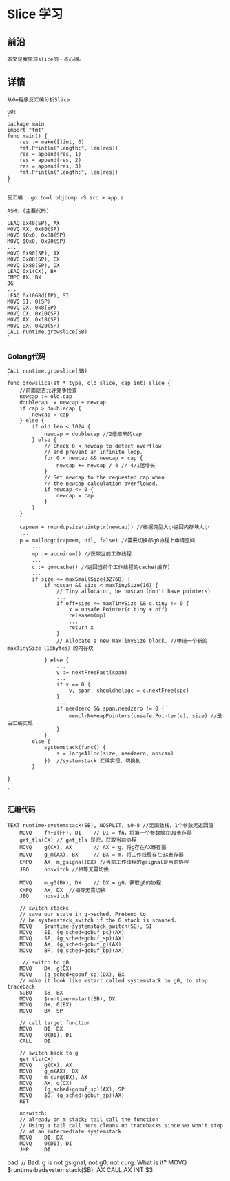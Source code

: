 # Slice 学习

## 前沿
	本文是我学习slice的一点心得。

## 详情
	从Go程序反汇编分析Slice

	GO:
	`
	package main
	import "fmt"
	func main() {
		res := make([]int, 0)
		fmt.Println("length:", len(res))
		res = append(res, 1)
		res = append(res, 2)
		res = append(res, 3)
		fmt.Println("length:", len(res))
	}	
	`

	反汇编： go tool objdump -S src > app.s

	ASM: (主要代码)
	`
	LEAQ 0x40(SP), AX
	MOVQ AX, 0x80(SP)
	MOVQ $0x0, 0x88(SP)
	MOVQ $0x0, 0x90(SP)
	...
	MOVQ 0x90(SP), AX
	MOVQ 0x88(SP), CX
	MOVQ 0x80(SP), DX
	LEAQ 0x1(CX), BX
	CMPQ AX, BX
	JG
	...
	LEAQ 0x1068d(IP), SI
	MOVQ SI, 0(SP)
	MOVQ DX, 0x8(SP)
	MOVQ CX, 0x10(SP)
	MOVQ AX, 0x18(SP)
	MOVQ BX, 0x20(SP)
	CALL runtime.growslice(SB)
	`	

### Golang代码
	CALL runtime.growslice(SB)
	`
	func growslice(et *_type, old slice, cap int) slice {
		//前面是否允许竞争检查
		newcap := old.cap
		doublecap := newcap + newcap
		if cap > doublecap {
			newcap = cap 
		} else {
			if old.len < 1024 {
				newcap = doublecap //2倍原来的cap
			} else {
				// Check 0 < newcap to detect overflow
				// and prevent an infinite loop.
				for 0 < newcap && newcap < cap {
					newcap += newcap / 4 // 4/1倍增长
				}
				// Set newcap to the requested cap when
				// the newcap calculation overflowed.
				if newcap <= 0 {
					newcap = cap
				}
			}
		}

		capmem = roundupsize(uintptr(newcap)) //根据类型大小返回内存块大小
		...
		p = mallocgc(capmem, nil, false) //需要切换都g0协程上申请空间
			...
			mp := acquirem() //获取当前工作线程
			...
			c := gomcache() //返回当前个工作线程的cache(缓存)
			...
			if size <= maxSmallSize(32768) {
				if noscan && size < maxTinySize(16) {
					// Tiny allocator, be noscan (don't have pointers)
					...
					if off+size <= maxTinySize && c.tiny != 0 {
						x = unsafe.Pointer(c.tiny + off)
						releasem(mp)
						...
						return x
					}
					// Allocate a new maxTinySize block. //申请一个新的maxTinySize（16bytes）的内存块
						
				} else {
					...
					v := nextFreeFast(span)
					...
					if v == 0 {
						v, span, shouldhelpgc = c.nextFree(spc)
					}
					...
					if needzero && span.needzero != 0 {
						memclrNoHeapPointers(unsafe.Pointer(v), size) //是由汇编实现
					}
				}
			else {
				systemstack(func() {
					s = largeAlloc(size, needzero, noscan)
				})	//systemstack 汇编实现，切换到
			}	

	}

	`

### 汇编代码
	TEXT runtime·systemstack(SB), NOSPLIT, $0-8	//无函数栈，1个参数无返回值
		MOVQ    fn+0(FP), DI    // DI = fn，将第一个参数放在DI寄存器
		get_tls(CX) // get_tls 是宏，获取当前协程
		MOVQ    g(CX), AX       // AX = g，将g存在AX寄存器
		MOVQ    g_m(AX), BX     // BX = m，将工作线程存在BX寄存器
		CMPQ    AX, m_gsignal(BX) //当前工作线程的gsignal是当前协程
		JEQ     noswitch //相等无需切换

		MOVQ    m_g0(BX), DX    // DX = g0，获取g0的协程
        CMPQ    AX, DX  //相等无需切换
        JEQ     noswitch

        // switch stacks
        // save our state in g->sched. Pretend to
        // be systemstack_switch if the G stack is scanned.
        MOVQ    $runtime·systemstack_switch(SB), SI
        MOVQ    SI, (g_sched+gobuf_pc)(AX)
        MOVQ    SP, (g_sched+gobuf_sp)(AX)
        MOVQ    AX, (g_sched+gobuf_g)(AX)
        MOVQ    BP, (g_sched+gobuf_bp)(AX)

         // switch to g0
        MOVQ    DX, g(CX)
        MOVQ    (g_sched+gobuf_sp)(DX), BX
        // make it look like mstart called systemstack on g0, to stop traceback
        SUBQ    $8, BX
        MOVQ    $runtime·mstart(SB), DX
        MOVQ    DX, 0(BX)
        MOVQ    BX, SP

        // call target function
        MOVQ    DI, DX
        MOVQ    0(DI), DI
        CALL    DI   

        // switch back to g
        get_tls(CX)
        MOVQ    g(CX), AX
        MOVQ    g_m(AX), BX
        MOVQ    m_curg(BX), AX
        MOVQ    AX, g(CX)
        MOVQ    (g_sched+gobuf_sp)(AX), SP
        MOVQ    $0, (g_sched+gobuf_sp)(AX)
        RET

        noswitch:
        // already on m stack; tail call the function
        // Using a tail call here cleans up tracebacks since we won't stop
        // at an intermediate systemstack.
        MOVQ    DI, DX
        MOVQ    0(DI), DI
        JMP     DI

bad:
        // Bad: g is not gsignal, not g0, not curg. What is it?
        MOVQ    $runtime·badsystemstack(SB), AX
        CALL    AX
        INT     $3



	


